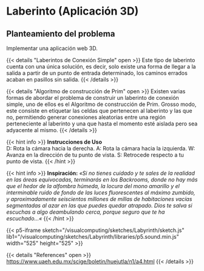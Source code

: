 # Laberinto (Aplicación 3D)

## Planteamiento del problema 

Implementar una aplicación web 3D.


{{< details "Laberintos de Conexión Simple" open >}}
Este tipo de laberinto cuenta con una única solución, es decir, solo existe una forma de llegar a la salida 
a partir de un punto de entrada determinado, los caminos errados acaban en pasillos sin salida.
{{< /details >}}

{{< details "Algoritmo de construcción de Prim" open >}}
Existen varias formas de abordar el problema de construir un laberinto de conexión simple, uno de ellos es el 
Algoritmo de construcción de Prim. Grosso modo, este consiste en etiquetar las celdas que pertenecen al 
laberinto y las que no, permitiendo generar conexiones aleatorias entre una región perteneciente al laberinto 
y una que hasta el momento esté aislada pero sea adyacente al mismo.
{{< /details >}}

{{< hint info >}}
**Instrucciones de Uso**  
D: Rota la cámara hacia la derecha.
A: Rota la cámara hacia la izquierda.
W: Avanza en la dirección de tu punto de vista.
S: Retrocede respecto a tu punto de vista.
{{< /hint >}}

{{< hint info >}}
**Inspiración:**
*«Si no tienes cuidado y te sales de la realidad en las áreas equivocadas, 
terminarás en los Backrooms, donde no hay más que el hedor de la alfombra 
húmeda, la locura del mono amarillo y el interminable ruido de fondo de las 
luces fluorescentes al máximo zumbido, y aproximadamente seiscientos 
millones de millas de habitaciones vacías segmentadas al azar en las que 
puedes quedar atrapado. Dios te salva si escuchas a algo deambulando 
cerca, porque seguro que te ha escuchado...«*
{{< /hint >}}

{{< p5-iframe sketch="/visualcomputing/sketches/Labyrinth/sketch.js" lib1="/visualcomputing/sketches/Labyrinth/libraries/p5.sound.min.js" width="525" height="525" >}}

{{< details "References" open >}}
  https://www.uaeh.edu.mx/scige/boletin/huejutla/n1/a4.html
{{< /details >}}
